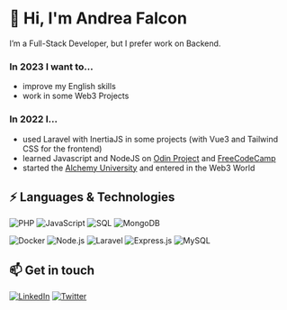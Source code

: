 # 👋 Hi, I'm Andrea Falcon

I’m a Full-Stack Developer, but I prefer work on Backend.

### In 2023 I want to...
- improve my English skills
- work in some Web3 Projects

### In 2022 I...
- used Laravel with InertiaJS in some projects (with Vue3 and Tailwind CSS for the frontend)
- learned Javascript and NodeJS on [Odin Project](https://www.theodinproject.com/) and [FreeCodeCamp](https://www.freecodecamp.org/)
- started the [Alchemy University](https://university.alchemy.com/) and entered in the Web3 World

## ⚡ Languages & Technologies

![PHP](https://img.shields.io/badge/-PHP-000?&logo=PHP)
![JavaScript](https://img.shields.io/badge/-JavaScript-000?&logo=JavaScript)
![SQL](https://img.shields.io/badge/-SQL-000?&logo=MySQL)
![MongoDB](https://img.shields.io/badge/-MongoDB-000?&logo=MongoDB)

![Docker](https://img.shields.io/badge/-Docker-000?&logo=Docker)
![Node.js](https://img.shields.io/badge/-Node.js-000?&logo=node.js)
![Laravel](https://img.shields.io/badge/-Laravel-000?&logo=Laravel)
![Express.js](https://img.shields.io/badge/-Express.js-000?&logo=express)
![MySQL](https://img.shields.io/badge/-MySQL-000?&logo=MySQL)

## 📫 Get in touch

[![LinkedIn](https://img.shields.io/badge/LinkedIn-0077B5?style=for-the-badge&logo=linkedin&logoColor=white)](https://www.linkedin.com/in/andrea-falcon-fullstack-developer/)
[![Twitter](https://img.shields.io/badge/Twitter-1DA1F2?style=for-the-badge&logo=twitter&logoColor=white)](https://twitter.com/AndreaFalconIT)

<!---
falconandrea/falconandrea is a ✨ special ✨ repository because its `README.md` (this file) appears on your GitHub profile.
You can click the Preview link to take a look at your changes.
--->

